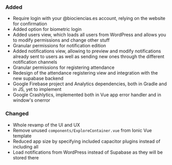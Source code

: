 ### Added

- Require login with your @biociencias.es account, relying on the website for confirmation
- Added option for biometric login
- Added users view, which loads all users from WordPress and allows you to modify permissions and change other stuff
- Granular permissions for notification edition
- Added notifications view, allowing to preview and modify notifications already sent to users as well as sending new ones through the different notification channels
- Granular permissions for registering attendance
- Redesign of the attendance registering view and integration with the new supabase backend
- Google Firebase project and Analytics dependencies, both in Gradle and in JS, yet to implement
- Google Crashlytics, implemented both in Vue app error handler and in window's onerror

### Changed

- Whole revamp of the UI and UX
- Remove unused `components/ExploreContainer.vue` from Ionic Vue template
- Reduced app size by specifying included capacitor plugins instead of including all
- Load notifications from WordPress instead of Supabase as they will be stored there
